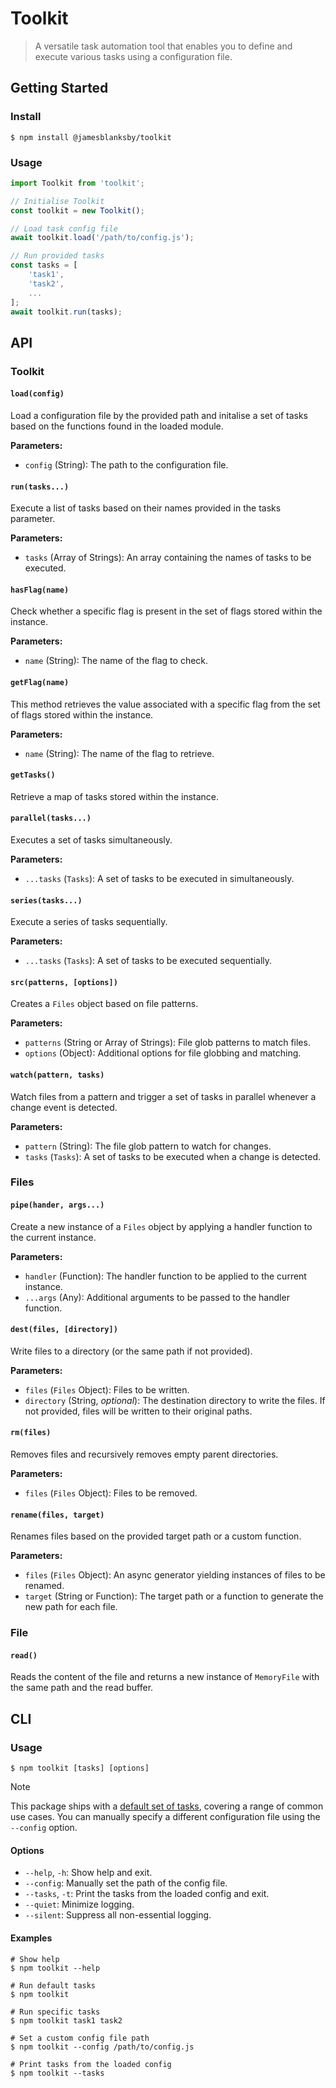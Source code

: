 # Toolkit

> A versatile task automation tool that enables you to define and execute various tasks using a configuration file.

## Getting Started

### Install

```shell
$ npm install @jamesblanksby/toolkit
```

### Usage

```js
import Toolkit from 'toolkit';

// Initialise Toolkit
const toolkit = new Toolkit();

// Load task config file
await toolkit.load('/path/to/config.js');

// Run provided tasks
const tasks = [
    'task1',
    'task2',
    ...
];
await toolkit.run(tasks);
```

## API

### Toolkit

#### `load(config)`

Load a configuration file by the provided path and initalise a set of tasks based on the functions found in the loaded module.

**Parameters:**
- `config` (String): The path to the configuration file.

#### `run(tasks...)`

Execute a list of tasks based on their names provided in the tasks parameter.

**Parameters:**
- `tasks` (Array of Strings): An array containing the names of tasks to be executed.

#### `hasFlag(name)`

Check whether a specific flag is present in the set of flags stored within the instance.

**Parameters:**
- `name` (String): The name of the flag to check.

#### `getFlag(name)`

This method retrieves the value associated with a specific flag from the set of flags stored within the instance.

**Parameters:**
- `name` (String): The name of the flag to retrieve.

#### `getTasks()`

Retrieve a map of tasks stored within the instance.

#### `parallel(tasks...)`

Executes a set of tasks simultaneously.

**Parameters:**
- `...tasks` (`Tasks`): A set of tasks to be executed in simultaneously.

#### `series(tasks...)`

Execute a series of tasks sequentially.

**Parameters:**
- `...tasks` (`Tasks`): A set of tasks to be executed sequentially.

#### `src(patterns, [options])`

Creates a `Files` object based on file patterns.

**Parameters:**
- `patterns` (String or Array of Strings): File glob patterns to match files.
- `options` (Object): Additional options for file globbing and matching.

#### `watch(pattern, tasks)`

Watch files from a pattern and trigger a set of tasks in parallel whenever a change event is detected.

**Parameters:**
- `pattern` (String): The file glob pattern to watch for changes.
- `tasks` (`Tasks`): A set of tasks to be executed when a change is detected.

### Files

#### `pipe(hander, args...)`

Create a new instance of a `Files` object by applying a handler function to the current instance.

**Parameters:**
- `handler` (Function): The handler function to be applied to the current instance.
- `...args` (Any): Additional arguments to be passed to the handler function.

#### `dest(files, [directory])`

Write files to a directory (or the same path if not provided).

**Parameters:**
- `files` (`Files` Object): Files to be written.
- `directory` (String, *optional*): The destination directory to write the files. If not provided, files will be written to their original paths.

#### `rm(files)`

Removes files and recursively removes empty parent directories.

**Parameters:**
- `files` (`Files` Object): Files to be removed.

#### `rename(files, target)`

Renames files based on the provided target path or a custom function.

**Parameters:**
- `files` (`Files` Object): An async generator yielding instances of files to be renamed.
- `target` (String or Function): The target path or a function to generate the new path for each file.

### File

#### `read()`

Reads the content of the file and returns a new instance of `MemoryFile` with the same path and the read buffer.

## CLI

### Usage

```shell
$ npm toolkit [tasks] [options]
```

> [!NOTE]
> This package ships with a [default set of tasks](./toolkit.config.js), covering a range of common use cases. You can manually specify a different configuration file using the `--config` option.

#### Options

* `--help`, `-h`: Show help and exit.
* `--config`: Manually set the path of the config file.
* `--tasks`, `-t`: Print the tasks from the loaded config and exit.
* `--quiet`: Minimize logging.
* `--silent`: Suppress all non-essential logging.

#### Examples

```shell
# Show help
$ npm toolkit --help

# Run default tasks
$ npm toolkit

# Run specific tasks
$ npm toolkit task1 task2

# Set a custom config file path
$ npm toolkit --config /path/to/config.js

# Print tasks from the loaded config
$ npm toolkit --tasks
```
